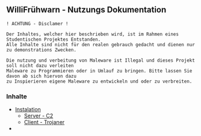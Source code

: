 ## WilliFrühwarn - Nutzungs Dokumentation
```
! ACHTUNG - Disclamer !

Der Inhaltes, welcher hier beschrieben wird, ist im Rahmen eines Studentischen Projektes Entstanden.
Alle Inhalte sind nicht für den realen gebrauch gedacht und dienen nur zu demonstrations Zwecken.

Die nutzung und verbeitung von Maleware ist Illegal und dieses Projekt soll nicht dazu verleiten
Maleware zu Programmieren oder in Umlauf zu bringen. Bitte lassen Sie davon ab sich hiervon dazu
zu Inspierieren eigene Maleware zu entwickeln und oder zu verbreiten.
```

### Inhalte
- [Instalation]()
  - [Server - C2]()
  - [Client - Trojaner]()
- 
